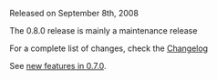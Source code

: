 Released on September 8th, 2008

The 0.8.0 release is mainly a maintenance release

For a complete list of changes, check the [Changelog](http://code.google.com/p/q4e/issues/list?can=1&q=milestone%3A0.8.0+status%3AFixed%2CVerified&sort=milestone&colspec=ID+Type+Status+Priority+Milestone+Owner+Summary&cells=tiles)

See [new features in 0.7.0](New_in_0_7_0.md).